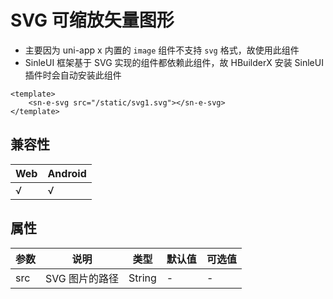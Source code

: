# SVG 可缩放矢量图形

* 主要因为 uni-app x 内置的 `image` 组件不支持 `svg` 格式，故使用此组件
* SinleUI 框架基于 SVG 实现的组件都依赖此组件，故 HBuilderX 安装 SinleUI 插件时会自动安装此组件


```vue
<template>
	<sn-e-svg src="/static/svg1.svg"></sn-e-svg>
</template>
```

## 兼容性

| Web  | Android |
| :--- | :------ |
| √    | √       |

## 属性

| 参数 | 说明           | 类型   | 默认值 | 可选值 |
| ---- | -------------- | ------ | ------ | ------ |
| src  | SVG 图片的路径 | String | -      | -      |